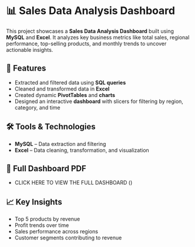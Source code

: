 # 📊 Sales Data Analysis Dashboard

This project showcases a **Sales Data Analysis Dashboard** built using **MySQL** and **Excel**. It analyzes key business metrics like total sales, regional performance, top-selling products, and monthly trends to uncover actionable insights.

## 🚀 Features
- Extracted and filtered data using **SQL queries**
- Cleaned and transformed data in **Excel**
- Created dynamic **PivotTables** and **charts**
- Designed an interactive **dashboard** with slicers for filtering by region, category, and time

## 🛠 Tools & Technologies
- **MySQL** – Data extraction and filtering
- **Excel** – Data cleaning, transformation, and visualization

## 📄 Full Dashboard PDF
- CLICK HERE TO VIEW THE FULL DASHBOARD ()

## 📈 Key Insights
- Top 5 products by revenue
- Profit trends over time
- Sales performance across regions
- Customer segments contributing to revenue
